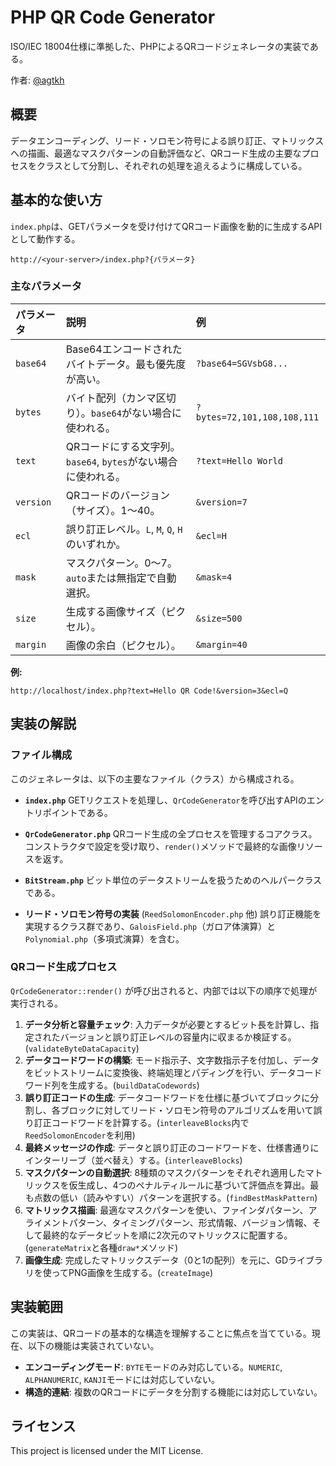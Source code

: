 # PHP QR Code Generator

ISO/IEC 18004仕様に準拠した、PHPによるQRコードジェネレータの実装である。

作者: [@agtkh](https://github.com/agtkh)

## 概要

データエンコーディング、リード・ソロモン符号による誤り訂正、マトリックスへの描画、最適なマスクパターンの自動評価など、QRコード生成の主要なプロセスをクラスとして分割し、それぞれの処理を追えるように構成している。

## 基本的な使い方

`index.php`は、GETパラメータを受け付けてQRコード画像を動的に生成するAPIとして動作する。

`http://<your-server>/index.php?{パラメータ}`

### 主なパラメータ

| パラメータ | 説明 | 例 |
| :--- | :--- | :--- |
| `base64` | Base64エンコードされたバイトデータ。最も優先度が高い。 | `?base64=SGVsbG8...` |
| `bytes` | バイト配列（カンマ区切り）。`base64`がない場合に使われる。 | `?bytes=72,101,108,108,111` |
| `text` | QRコードにする文字列。`base64`, `bytes`がない場合に使われる。 | `?text=Hello World` |
| `version` | QRコードのバージョン（サイズ）。1～40。 | `&version=7` |
| `ecl` | 誤り訂正レベル。`L`, `M`, `Q`, `H`のいずれか。 | `&ecl=H` |
| `mask` | マスクパターン。0～7。`auto`または無指定で自動選択。 | `&mask=4` |
| `size` | 生成する画像サイズ（ピクセル）。 | `&size=500` |
| `margin` | 画像の余白（ピクセル）。 | `&margin=40` |

**例:**
```
http://localhost/index.php?text=Hello QR Code!&version=3&ecl=Q
```

## 実装の解説

### ファイル構成

このジェネレータは、以下の主要なファイル（クラス）から構成される。

- **`index.php`**
  GETリクエストを処理し、`QrCodeGenerator`を呼び出すAPIのエントリポイントである。

- **`QrCodeGenerator.php`**
  QRコード生成の全プロセスを管理するコアクラス。コンストラクタで設定を受け取り、`render()`メソッドで最終的な画像リソースを返す。

- **`BitStream.php`**
  ビット単位のデータストリームを扱うためのヘルパークラスである。

- **リード・ソロモン符号の実装** (`ReedSolomonEncoder.php` 他)
  誤り訂正機能を実現するクラス群であり、`GaloisField.php`（ガロア体演算）と`Polynomial.php`（多項式演算）を含む。

### QRコード生成プロセス

`QrCodeGenerator::render()` が呼び出されると、内部では以下の順序で処理が実行される。

1.  **データ分析と容量チェック**: 入力データが必要とするビット長を計算し、指定されたバージョンと誤り訂正レベルの容量内に収まるか検証する。(`validateByteDataCapacity`)
2.  **データコードワードの構築**: モード指示子、文字数指示子を付加し、データをビットストリームに変換後、終端処理とパディングを行い、データコードワード列を生成する。(`buildDataCodewords`)
3.  **誤り訂正コードの生成**: データコードワードを仕様に基づいてブロックに分割し、各ブロックに対してリード・ソロモン符号のアルゴリズムを用いて誤り訂正コードワードを計算する。(`interleaveBlocks`内で`ReedSolomonEncoder`を利用)
4.  **最終メッセージの作成**: データと誤り訂正のコードワードを、仕様書通りにインターリーブ（並べ替え）する。(`interleaveBlocks`)
5.  **マスクパターンの自動選択**: 8種類のマスクパターンをそれぞれ適用したマトリックスを仮生成し、4つのペナルティルールに基づいて評価点を算出。最も点数の低い（読みやすい）パターンを選択する。(`findBestMaskPattern`)
6.  **マトリックス描画**: 最適なマスクパターンを使い、ファインダパターン、アライメントパターン、タイミングパターン、形式情報、バージョン情報、そして最終的なデータビットを順に2次元のマトリックスに配置する。(`generateMatrix`と各種`draw*`メソッド)
7.  **画像生成**: 完成したマトリックスデータ（0と1の配列）を元に、GDライブラリを使ってPNG画像を生成する。(`createImage`)

## 実装範囲

この実装は、QRコードの基本的な構造を理解することに焦点を当てている。現在、以下の機能は実装されていない。

-   **エンコーディングモード**: `BYTE`モードのみ対応している。`NUMERIC`, `ALPHANUMERIC`, `KANJI`モードには対応していない。
-   **構造的連結**: 複数のQRコードにデータを分割する機能には対応していない。

## ライセンス

This project is licensed under the MIT License.
